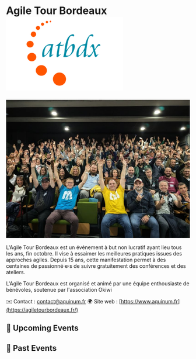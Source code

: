 # Agile Tour Bordeaux ![Logo](./logo-at-bdx.png ':size=100')
![tous ensemble](./agile_tour_tous_ensemble.jpg)

L'Agile Tour Bordeaux est un événement à but non lucratif ayant lieu tous les ans, fin octobre. Il vise à essaimer les meilleures pratiques issues des approches agiles. Depuis 15 ans, cette manifestation permet à des centaines de passionné⋅e⋅s de suivre gratuitement des conférences et des ateliers.

L'Agile Tour Bordeaux est organisé et animé par une équipe enthousiaste de bénévoles, soutenue par l'association Okiwi

✉️ Contact : contact@aquinum.fr
🌍 Site web : [https://www.aquinum.fr](https://agiletourbordeaux.fr/)

<!-- EVENTS:START -->
## 📅 Upcoming Events

## 📆 Past Events
<!-- EVENTS:END -->
